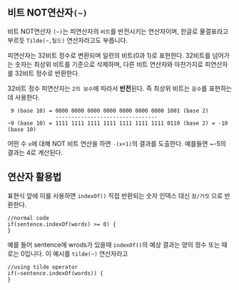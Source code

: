 
## 비트 NOT연산자`(~)`

비트 NOT연산자 `(~)`는 피연산자의 `비트`를 반전시키는 연산자이며, 한글로 물결표라고 부르듯 `Tilde(~,틸드)` 연산자라고도 부릅니다.

피연산자는 32비트 정수로 변환되며 일련의 비트(0과 1)로 표현한다. 32비트를 넘어가는 숫자는 최상위 비트를 기준으로 삭제하며, 다른 비트 연산자와 마찬가지로 피연산자를 32비트 정수로 반환한다.


32비트 정수 피연산자는 `2의 보수`에 따라서 <b>반전</b>된다. 즉 최상위 비트는 `음수`를 표현하는데 사용한다.

```
 9 (base 10) = 0000 0000 0000 0000 0000 0000 0000 1001 (base 2)
               --------------------------------
~9 (base 10) = 1111 1111 1111 1111 1111 1111 1111 0110 (base 2) = -10 (base 10)

```

어떤 수 `x`에 대해 NOT 비트 연산을 하면 `-(x+1)`의 결과를 도출한다. 예를들면 ~-5의 결과는 4로 계산된다.



##  연산자 활용법
표현식 앞에 이를 사용하면 `indexOf()` 직접 반환되는 숫자 인덱스 대신 `참/거짓` 으로 반환한다.

```
//normal code
if(sentence.indexOf(words) >= 0) {
}
```

예를 들어 sentence에 wrods가 있을때 `indexOf()`의 예상 결과는 양의 정수 또는 때로는 0입니다. 
이 예시를 `tilde(~)` 연산자라고

```
//using tilde operator
if(~sentence.indexOf(words)) {
}
```



